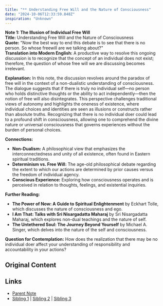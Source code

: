 ```yaml
---
title: "** Understanding Free Will and the Nature of Consciousness"
date: "2024-10-06T12:33:59.848Z"
inspiration: "Unknown"
---
```


  
**Note 1: The Illusion of Individual Free Will**  
**Title:** Understanding Free Will and the Nature of Consciousness  
**Quote:** "Now the best way to end this debate is to see that there is no person. So whose freewill are we talking about?"  
**Translation into Modern English:** A productive way to resolve this ongoing discussion is to recognize that the concept of an individual does not exist; therefore, the question of whose free will we are discussing becomes irrelevant.  

**Explanation:** In this note, the discussion revolves around the paradox of free will in the context of a non-dualistic understanding of consciousness. The dialogue suggests that if there is truly no individual self—no person who holds distinctive thoughts or the ability to act independently—then the notion of free will also disintegrates. This perspective challenges traditional views of autonomy and highlights the oneness of existence, where individual choices and identities are seen as illusions or constructs rather than absolute truths. Recognizing that there is no individual doer could lead to a profound shift in consciousness, allowing one to comprehend the divine nature or universal consciousness that governs experiences without the burden of personal choices.  

**Connections:**  
- **Non-Dualism:** A philosophical view that emphasizes the interconnectedness and unity of all existence, often found in Eastern spiritual traditions.  
- **Determinism vs. Free Will:** The age-old philosophical debate regarding the extent to which our actions are determined by prior causes versus the freedom of individual agency.  
- **Conscious Experience:** Exploring how consciousness operates and is perceived in relation to thoughts, feelings, and existential inquiries.  

**Further Reading:**  
- **The Power of Now: A Guide to Spiritual Enlightenment** by Eckhart Tolle, which discusses the nature of consciousness and ego.  
- **I Am That: Talks with Sri Nisargadatta Maharaj** by Sri Nisargadatta Maharaj, which explores non-dual teachings and the nature of self.  
- **The Untethered Soul: The Journey Beyond Yourself** by Michael A. Singer, which delves into the nature of the self and consciousness.  

**Question for Contemplation:** How does the realization that there may be no individual doer affect your understanding of responsibility and accountability in your actions?  


## Original Content



## Links

- [Parent Note](/parent-note.md)
- [Sibling 1](/zettel1.md) | [Sibling 2](/zettel2.md) | [Sibling 3](/zettel3.md)
